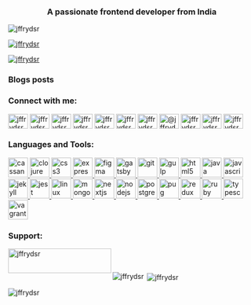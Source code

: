 <h3 align="center">A passionate frontend developer from India</h3>

<p align="left"> <img src="https://komarev.com/ghpvc/?username=jffrydsr&label=Profile%20views&color=0e75b6&style=flat" alt="jffrydsr" /> </p>

<p align="left"> <a href="https://github.com/ryo-ma/github-profile-trophy"><img src="https://github-profile-trophy.vercel.app/?username=jffrydsr" alt="jffrydsr" /></a> </p>

<p align="left"> <a href="https://twitter.com/jffrydsr" target="blank"><img src="https://img.shields.io/twitter/follow/jffrydsr?logo=twitter&style=for-the-badge" alt="jffrydsr" /></a> </p>

### Blogs posts
<!-- BLOG-POST-LIST:START -->
<!-- BLOG-POST-LIST:END -->

<h3 align="left">Connect with me:</h3>
<p align="left">
<a href="https://codepen.io/jffrydsr" target="blank"><img align="center" src="https://cdn.jsdelivr.net/npm/simple-icons@3.0.1/icons/codepen.svg" alt="jffrydsr" height="30" width="40" /></a>
<a href="https://dev.to/jffrydsr" target="blank"><img align="center" src="https://cdn.jsdelivr.net/npm/simple-icons@3.0.1/icons/dev-dot-to.svg" alt="jffrydsr" height="30" width="40" /></a>
<a href="https://twitter.com/jffrydsr" target="blank"><img align="center" src="https://cdn.jsdelivr.net/npm/simple-icons@3.0.1/icons/twitter.svg" alt="jffrydsr" height="30" width="40" /></a>
<a href="https://linkedin.com/in/jffrydsr" target="blank"><img align="center" src="https://cdn.jsdelivr.net/npm/simple-icons@3.0.1/icons/linkedin.svg" alt="jffrydsr" height="30" width="40" /></a>
<a href="https://codesandbox.com/jffrydsr" target="blank"><img align="center" src="https://cdn.jsdelivr.net/npm/simple-icons@3.0.1/icons/codesandbox.svg" alt="jffrydsr" height="30" width="40" /></a>
<a href="https://fb.com/jffrydsr" target="blank"><img align="center" src="https://cdn.jsdelivr.net/npm/simple-icons@3.0.1/icons/facebook.svg" alt="jffrydsr" height="30" width="40" /></a>
<a href="https://instagram.com/jffrydsr" target="blank"><img align="center" src="https://cdn.jsdelivr.net/npm/simple-icons@3.0.1/icons/instagram.svg" alt="jffrydsr" height="30" width="40" /></a>
<a href="https://medium.com/@jffrydsr" target="blank"><img align="center" src="https://cdn.jsdelivr.net/npm/simple-icons@3.0.1/icons/medium.svg" alt="@jffrydsr" height="30" width="40" /></a>
<a href="https://www.youtube.com/c/jffrydsr" target="blank"><img align="center" src="https://cdn.jsdelivr.net/npm/simple-icons@3.0.1/icons/youtube.svg" alt="jffrydsr" height="30" width="40" /></a>
<a href="https://www.hackerrank.com/jffrydsr" target="blank"><img align="center" src="https://cdn.jsdelivr.net/npm/simple-icons@3.0.1/icons/hackerrank.svg" alt="jffrydsr" height="30" width="40" /></a>
<a href="https://www.leetcode.com/jffrydsr" target="blank"><img align="center" src="https://cdn.jsdelivr.net/npm/simple-icons@3.0.1/icons/leetcode.svg" alt="jffrydsr" height="30" width="40" /></a>
</p>

<h3 align="left">Languages and Tools:</h3>
<p align="left"> <a href="https://cassandra.apache.org/" target="_blank"> <img src="https://www.vectorlogo.zone/logos/apache_cassandra/apache_cassandra-icon.svg" alt="cassandra" width="40" height="40"/> </a> <a href="https://clojure.org/" target="_blank"> <img src="https://upload.wikimedia.org/wikipedia/commons/5/5d/Clojure_logo.svg" alt="clojure" width="40" height="40"/> </a> <a href="https://www.w3schools.com/css/" target="_blank"> <img src="https://devicons.github.io/devicon/devicon.git/icons/css3/css3-original-wordmark.svg" alt="css3" width="40" height="40"/> </a> <a href="https://expressjs.com" target="_blank"> <img src="https://devicons.github.io/devicon/devicon.git/icons/express/express-original-wordmark.svg" alt="express" width="40" height="40"/> </a> <a href="https://www.figma.com/" target="_blank"> <img src="https://www.vectorlogo.zone/logos/figma/figma-icon.svg" alt="figma" width="40" height="40"/> </a> <a href="https://www.gatsbyjs.com/" target="_blank"> <img src="https://www.vectorlogo.zone/logos/gatsbyjs/gatsbyjs-icon.svg" alt="gatsby" width="40" height="40"/> </a> <a href="https://git-scm.com/" target="_blank"> <img src="https://www.vectorlogo.zone/logos/git-scm/git-scm-icon.svg" alt="git" width="40" height="40"/> </a> <a href="https://gulpjs.com" target="_blank"> <img src="https://devicons.github.io/devicon/devicon.git/icons/gulp/gulp-plain.svg" alt="gulp" width="40" height="40"/> </a> <a href="https://www.w3.org/html/" target="_blank"> <img src="https://devicons.github.io/devicon/devicon.git/icons/html5/html5-original-wordmark.svg" alt="html5" width="40" height="40"/> </a> <a href="https://www.java.com" target="_blank"> <img src="https://devicons.github.io/devicon/devicon.git/icons/java/java-original-wordmark.svg" alt="java" width="40" height="40"/> </a> <a href="https://developer.mozilla.org/en-US/docs/Web/JavaScript" target="_blank"> <img src="https://devicons.github.io/devicon/devicon.git/icons/javascript/javascript-original.svg" alt="javascript" width="40" height="40"/> </a> <a href="https://jekyllrb.com/" target="_blank"> <img src="https://www.vectorlogo.zone/logos/jekyllrb/jekyllrb-icon.svg" alt="jekyll" width="40" height="40"/> </a> <a href="https://jestjs.io" target="_blank"> <img src="https://www.vectorlogo.zone/logos/jestjsio/jestjsio-icon.svg" alt="jest" width="40" height="40"/> </a> <a href="https://www.linux.org/" target="_blank"> <img src="https://devicons.github.io/devicon/devicon.git/icons/linux/linux-original.svg" alt="linux" width="40" height="40"/> </a> <a href="https://www.mongodb.com/" target="_blank"> <img src="https://devicons.github.io/devicon/devicon.git/icons/mongodb/mongodb-original-wordmark.svg" alt="mongodb" width="40" height="40"/> </a> <a href="https://nextjs.org/" target="_blank"> <img src="https://cdn.worldvectorlogo.com/logos/nextjs-3.svg" alt="nextjs" width="40" height="40"/> </a> <a href="https://nodejs.org" target="_blank"> <img src="https://devicons.github.io/devicon/devicon.git/icons/nodejs/nodejs-original-wordmark.svg" alt="nodejs" width="40" height="40"/> </a> <a href="https://www.postgresql.org" target="_blank"> <img src="https://devicons.github.io/devicon/devicon.git/icons/postgresql/postgresql-original-wordmark.svg" alt="postgresql" width="40" height="40"/> </a> <a href="https://pugjs.org" target="_blank"> <img src="https://cdn.worldvectorlogo.com/logos/pug.svg" alt="pug" width="40" height="40"/> </a> <a href="https://redux.js.org" target="_blank"> <img src="https://devicons.github.io/devicon/devicon.git/icons/redux/redux-original.svg" alt="redux" width="40" height="40"/> </a> <a href="https://www.ruby-lang.org/en/" target="_blank"> <img src="https://devicons.github.io/devicon/devicon.git/icons/ruby/ruby-original-wordmark.svg" alt="ruby" width="40" height="40"/> </a> <a href="https://www.typescriptlang.org/" target="_blank"> <img src="https://devicons.github.io/devicon/devicon.git/icons/typescript/typescript-original.svg" alt="typescript" width="40" height="40"/> </a> <a href="https://www.vagrantup.com/" target="_blank"> <img src="https://www.vectorlogo.zone/logos/vagrantup/vagrantup-icon.svg" alt="vagrant" width="40" height="40"/> </a> </p>

<h3 align="left">Support:</h3>
<p><a href="https://www.buymeacoffee.com/jffrydsr"> <img align="left" src="https://cdn.buymeacoffee.com/buttons/v2/default-yellow.png" height="50" width="210" alt="jffrydsr" /></a></p><br><br>

<p><img align="left" src="https://github-readme-stats.vercel.app/api/top-langs?username=jffrydsr&show_icons=true&locale=en&layout=compact" alt="jffrydsr" /></p>

<p>&nbsp;<img align="center" src="https://github-readme-stats.vercel.app/api?username=jffrydsr&show_icons=true&locale=en" alt="jffrydsr" /></p>

<p><img align="center" src="https://github-readme-streak-stats.herokuapp.com/?user=jffrydsr&" alt="jffrydsr" /></p>
